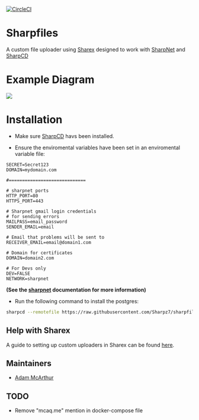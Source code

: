 [![CircleCI](https://circleci.com/gh/Sharpz7/sharpfiles/tree/main.svg?style=svg)](https://circleci.com/gh/Sharpz7/sharpfiles/tree/main)

# Sharpfiles

A custom file uploader using [Sharex](https://getsharex.com/) designed to work with [SharpNet](https://github.com/Sharpz7/sharpnet) and [SharpCD](https://github.com/Sharpz7/sharpcd)

# Example Diagram

![](https://files.mcaq.me/730rr.png)

# Installation

- Make sure [SharpCD](https://github.com/Sharpz7/sharpcd) havs been installed.

- Ensure the enviromental variables have been set in an enviromental variable file:

```env
SECRET=Secret123
DOMAIN=mydomain.com

#=============================

# sharpnet ports
HTTP_PORT=80
HTTPS_PORT=443

# Sharpnet gmail login credentials
# for sending errors
MAILPASS=email_password
SENDER_EMAIL=email

# Email that problems will be sent to
RECEIVER_EMAIL=email@domain1.com

# Domain for certificates
DOMAIN=domain2.com

# For Devs only
DEV=FALSE
NETWORK=sharpnet
```

**(See the [sharpnet](https://github.com/Sharpz7/sharpnet) documentation for more information)**

- Run the following command to install the postgres:

```bash
sharpcd --remotefile https://raw.githubusercontent.com/Sharpz7/sharpfiles/main/.sharpcd/sharpcd.yml
```

## Help with Sharex

A guide to setting up custom uploaders in Sharex can be found [here](https://getsharex.com/docs/custom-uploader).

## Maintainers

- [Adam McArthur](https://adam.mcaq.me)

## TODO

- Remove "mcaq.me" mention in docker-compose file

